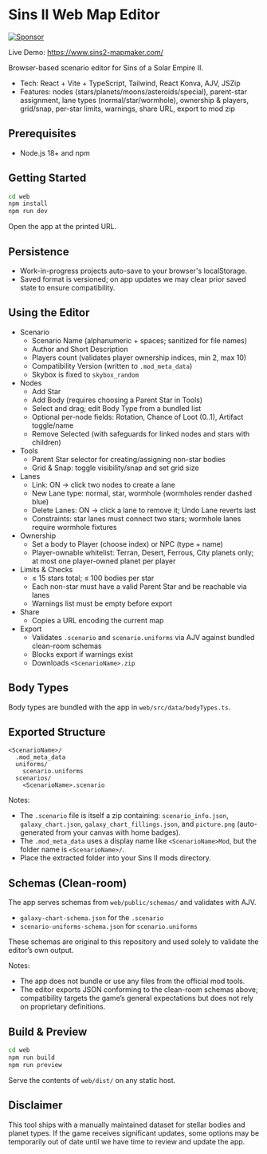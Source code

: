 # Sins II Web Map Editor

[![Sponsor](https://img.shields.io/badge/Sponsor-❤-brightgreen)](https://github.com/sponsors/BVisagie)

Live Demo: https://www.sins2-mapmaker.com/

Browser-based scenario editor for Sins of a Solar Empire II.

- Tech: React + Vite + TypeScript, Tailwind, React Konva, AJV, JSZip
- Features: nodes (stars/planets/moons/asteroids/special), parent-star assignment, lane types (normal/star/wormhole), ownership & players, grid/snap, per-star limits, warnings, share URL, export to mod zip

## Prerequisites

- Node.js 18+ and npm

## Getting Started

```bash
cd web
npm install
npm run dev
```

Open the app at the printed URL.

## Persistence

- Work-in-progress projects auto-save to your browser's localStorage.
- Saved format is versioned; on app updates we may clear prior saved state to ensure compatibility.

## Using the Editor

- Scenario
  - Scenario Name (alphanumeric + spaces; sanitized for file names)
  - Author and Short Description
  - Players count (validates player ownership indices, min 2, max 10)
  - Compatibility Version (written to `.mod_meta_data`)
  - Skybox is fixed to `skybox_random`
- Nodes
  - Add Star
  - Add Body (requires choosing a Parent Star in Tools)
  - Select and drag; edit Body Type from a bundled list
  - Optional per-node fields: Rotation, Chance of Loot (0..1), Artifact toggle/name
  - Remove Selected (with safeguards for linked nodes and stars with children)
- Tools
  - Parent Star selector for creating/assigning non-star bodies
  - Grid & Snap: toggle visibility/snap and set grid size
- Lanes
  - Link: ON → click two nodes to create a lane
  - New Lane type: normal, star, wormhole (wormholes render dashed blue)
  - Delete Lanes: ON → click a lane to remove it; Undo Lane reverts last
  - Constraints: star lanes must connect two stars; wormhole lanes require wormhole fixtures
- Ownership
  - Set a body to Player (choose index) or NPC (type + name)
  - Player-ownable whitelist: Terran, Desert, Ferrous, City planets only; at most one player-owned planet per player
- Limits & Checks
  - ≤ 15 stars total; ≤ 100 bodies per star
  - Each non-star must have a valid Parent Star and be reachable via lanes
  - Warnings list must be empty before export
- Share
  - Copies a URL encoding the current map
- Export
  - Validates `.scenario` and `scenario.uniforms` via AJV against bundled clean-room schemas
  - Blocks export if warnings exist
  - Downloads `<ScenarioName>.zip`

## Body Types

Body types are bundled with the app in `web/src/data/bodyTypes.ts`.

## Exported Structure

```
<ScenarioName>/
  .mod_meta_data
  uniforms/
    scenario.uniforms
  scenarios/
    <ScenarioName>.scenario
```

Notes:

- The `.scenario` file is itself a zip containing: `scenario_info.json`, `galaxy_chart.json`, `galaxy_chart_fillings.json`, and `picture.png` (auto-generated from your canvas with home badges).
- The `.mod_meta_data` uses a display name like `<ScenarioName>Mod`, but the folder name is `<ScenarioName>/`.
- Place the extracted folder into your Sins II mods directory.

## Schemas (Clean-room)

The app serves schemas from `web/public/schemas/` and validates with AJV.
- `galaxy-chart-schema.json` for the `.scenario`
- `scenario-uniforms-schema.json` for `scenario.uniforms`

These schemas are original to this repository and used solely to validate the editor’s own output.

Notes:

- The app does not bundle or use any files from the official mod tools.
- The editor exports JSON conforming to the clean-room schemas above; compatibility targets the game’s general expectations but does not rely on proprietary definitions.

## Build & Preview

```bash
cd web
npm run build
npm run preview
```

Serve the contents of `web/dist/` on any static host.

## Disclaimer

This tool ships with a manually maintained dataset for stellar bodies and planet types. If the game receives significant updates, some options may be temporarily out of date until we have time to review and update the app.